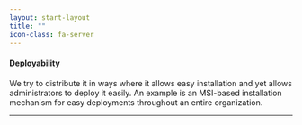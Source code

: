 ```yaml
---
layout: start-layout
title: ""
icon-class: fa-server
---
```


#### Deployability #
We try to distribute it in ways where it allows easy installation and yet allows administrators to deploy it easily. An example is an MSI-based installation mechanism for easy deployments throughout an entire organization.      
<hr>